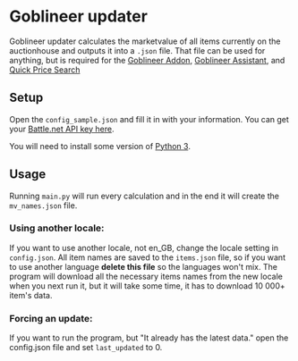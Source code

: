 # Goblineer updater

Goblineer updater calculates the marketvalue of all items currently on the auctionhouse and outputs it into a `.json` file. That file can be used for anything, but is required for the [Goblineer Addon](https://github.com/Petrosz007/goblineer-addon), [Goblineer Assistant](https://github.com/Petrosz007/goblineer-assistant), and [Quick Price Search](https://github.com/Petrosz007/goblineer-search)

## Setup
Open the `config_sample.json` and fill it in with your information.
You can get your [Battle.net API key here](https://dev.battle.net/apps/mykeys).

You will need to install some version of [Python 3](https://www.python.org/downloads/).


## Usage
Running `main.py` will run every calculation and in the end it will create the `mv_names.json` file.

### Using another locale: 
If you want to use another locale, not en_GB, change the locale setting in `config.json`. All item names are saved to the `items.json` file, so if you want to use another language **delete this file** so the languages won't mix. The program will download all the necessary items names from the new locale when you next run it, but it will take some time, it has to download 10 000+ item's data.

### Forcing an update:
If you want to run the program, but "It already has the latest data." open the config.json file and set `last_updated` to 0.
